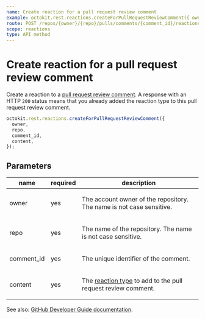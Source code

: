 ```yaml
---
name: Create reaction for a pull request review comment
example: octokit.rest.reactions.createForPullRequestReviewComment({ owner, repo, comment_id, content })
route: POST /repos/{owner}/{repo}/pulls/comments/{comment_id}/reactions
scope: reactions
type: API method
---
```


# Create reaction for a pull request review comment

Create a reaction to a [pull request review comment](https://docs.github.com/rest/reference/pulls#comments). A response with an HTTP `200` status means that you already added the reaction type to this pull request review comment.

```js
octokit.rest.reactions.createForPullRequestReviewComment({
  owner,
  repo,
  comment_id,
  content,
});
```

## Parameters

<table>
  <thead>
    <tr>
      <th>name</th>
      <th>required</th>
      <th>description</th>
    </tr>
  </thead>
  <tbody>
    <tr><td>owner</td><td>yes</td><td>

The account owner of the repository. The name is not case sensitive.

</td></tr>
<tr><td>repo</td><td>yes</td><td>

The name of the repository. The name is not case sensitive.

</td></tr>
<tr><td>comment_id</td><td>yes</td><td>

The unique identifier of the comment.

</td></tr>
<tr><td>content</td><td>yes</td><td>

The [reaction type](https://docs.github.com/rest/reference/reactions#reaction-types) to add to the pull request review comment.

</td></tr>
  </tbody>
</table>

See also: [GitHub Developer Guide documentation](https://docs.github.com/rest/reference/reactions#create-reaction-for-a-pull-request-review-comment).
